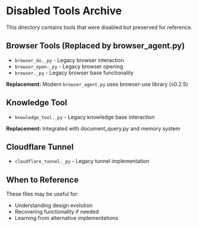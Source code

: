 # Disabled Tools Archive

This directory contains tools that were disabled but preserved for reference.

## Browser Tools (Replaced by browser_agent.py)
- `browser_do._py` - Legacy browser interaction
- `browser_open._py` - Legacy browser opening
- `browser._py` - Legacy browser base functionality

**Replacement:** Modern `browser_agent.py` uses browser-use library (v0.2.5)

## Knowledge Tool
- `knowledge_tool._py` - Legacy knowledge base interaction

**Replacement:** Integrated with document_query.py and memory system

## Cloudflare Tunnel
- `cloudflare_tunnel._py` - Legacy tunnel implementation

## When to Reference
These files may be useful for:
- Understanding design evolution
- Recovering functionality if needed
- Learning from alternative implementations